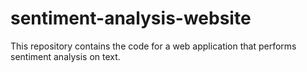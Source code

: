 # sentiment-analysis-website
This repository contains the code for a web application that performs sentiment analysis on text. 
